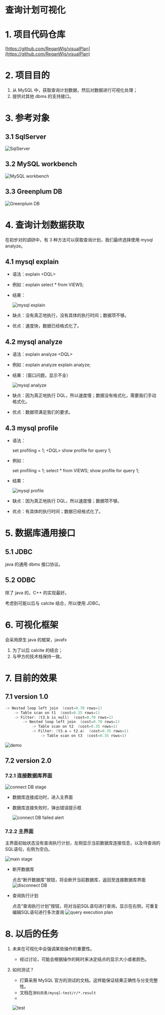 # 查询计划可视化

# 1. 项目代码仓库

[https://github.com/ReganWlg/visualPlan](https://github.com/ReganWlg/visualPlan)

# 2. 项目目的

1. 从 MySQL 中，获取查询计划数据，然后对数据进行可视化处理；
2. 提供对其他 dbms 的支持接口。

# 3. 参考对象

## 3.1 SqlServer

![SqlServer](./Images/SqlServer.jpg)

## 3.2 MySQL workbench

![MySQL workbench](./Images/MySQL_workbench.jpeg)

## 3.3 Greenplum DB

![Greenplum DB](./Images/Greenplum_DB.jpg)

# 4. 查询计划数据获取

在初步对的调研中，有 3 种方法可以获取查询计划，我们最终选择使用 mysql analyze。

## 4.1 mysql explain

- 语法：explain \<DQL\>
- 例如：explain select * from VIEWS;
- 结果：

    ![mysql explain](./Images/mysql_explain.png)

- 缺点：没有真正地执行，没有具体的执行时间；数据项不够。
- 优点：速度快，数据已经格式化了。

## 4.2 mysql analyze

- 语法：explain analyze \<DQL\>
- 例如：explain analyze explain analyze;
- 结果：（窗口问题，显示不全）

    ![mysql analyze](./Images/mysql_analyze.png)

- 缺点：因为真正地执行 DQL，所以速度慢；数据没有格式化，需要我们手动格式化。
- 优点：数据项满足我们的要求。

## 4.3 mysql profile

- 语法：

    set profiling = 1;
    \<DQL\>
    show profile for query 1;

- 例如：

    set profiling = 1;
    select * from VIEWS;
    show profile for query 1;

- 结果：

    ![mysql profile](./Images/mysql_profile.png)

- 缺点：因为真正地执行 DQL，所以速度慢；数据项不够。
- 优点：有具体的执行时间；数据已经格式化了。

# 5. 数据库通用接口

## 5.1 JDBC

java 的通用 dbms 接口协议。

## 5.2 ODBC

除了 java 的，C++ 的实现最好。

考虑到可能以后与 calcite 结合，所以使用 JDBC。

# 6. 可视化框架

会采用原生 java 的框架，javafx

1. 为了以后 calcite 的结合；
2. 与甲方的技术栈保持一致。

# 7. 目前的效果

## 7.1 version 1.0

```cpp
-> Nested loop left join  (cost=0.70 rows=1)
    -> Table scan on t1  (cost=0.35 rows=1)
    -> Filter: (t3.b is null)  (cost=0.70 rows=1)
        -> Nested loop left join  (cost=0.70 rows=1)
            -> Table scan on t2  (cost=0.35 rows=1)
            -> Filter: (t3.a = t2.a)  (cost=0.35 rows=1)
                -> Table scan on t3  (cost=0.35 rows=1)
```

![demo](./Images/demo.png)

## 7.2 version 2.0

### 7.2.1 连接数据库界面

![connect DB stage](./Images/connect_DB_stage.png)

- 数据库连接成功时，进入主界面
- 数据库连接失败时，弹出错误提示框

  ![connect DB failed alert](./Images/connect_DB_failed_alert.png)

### 7.2.2 主界面

主界面初始状态没有查询执行计划，左侧显示当前数据库连接信息，以及待查询的SQL语句，右侧为空白。

![main stage](./Images/main_stage.png)

- 断开数据库
  
  点击“断开数据库”按钮，将会断开当前数据库，返回至连接数据库界面
  ![disconnect DB](./Images/disconnect_DB.png)

- 查询执行计划

  点击“查询执行计划”按钮，将对当前SQL语句进行查询，显示在右侧，可重复编辑SQL语句进行多次查询
  ![query execution plan](./Images/query_execution_plan.png)

# 8. 以后的任务

1. 未来在可视化中会强调某些操作的重要性。
    
    - 经过讨论，可能会根据操作的耗时来决定结点的显示大小或者颜色。
2. 如何测试？
    - 打算采用 MySQL 官方的测试的文档。这样能保证结果正确性与分支完整性。
    - 文档在`源码目录/mysql-test/r/*.result`
    - 

    ![test](./Images/test.png)